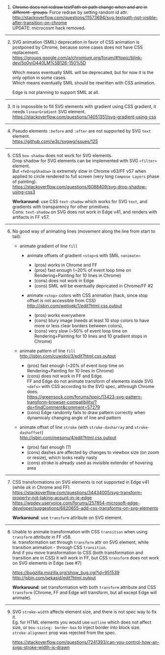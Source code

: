 1. ~~Chrome does not redraw textPath on path change when <text> and <defs> are in different <g>-groups.~~
    Force redraw by setting random id attr.  
    http://stackoverflow.com/questions/11573694/svg-textpath-not-visible-after-transition-on-chrome  
    UPDATE: microcosm hack removed.

---

2. SVG animation (SMIL) deprecation in favor of CSS animation is postponed by Chrome, 
    because some cases does not have CSS replacement.  
    https://groups.google.com/a/chromium.org/forum/#!topic/blink-dev/5o0yiO440LM%5B126-150%5D

    Which means eventually SMIL will be deprecated, but for now it is the only option in some cases.  
    Which means eventually SMIL should be rewritten with CSS animation.  

    Edge is not planning to support SMIL at all.
---

3. It is impossible to fill SVG elements with gradient using CSS gradient,
    it needs `linearGradient` SVG element.  
    https://stackoverflow.com/questions/14051351/svg-gradient-using-css

---

4. Pseudo elements `:before` and `:after` are not supported by SVG `text` element.  
    https://github.com/w3c/svgwg/issues/125

---

5. CSS `box-shadow` does not work for SVG elements.  
    Drop shadow for SVG elements can be implemented with SVG `<filter>` element.  
    But `<feDropShadow>` is extremely slow in Chrome v63/FF v57 when applied to circle rendered to full screen
    (very long `Compose Layers` phase of painting).  
    https://stackoverflow.com/questions/6088409/svg-drop-shadow-using-css3

    **Workaround**: use CSS `text-shadow` which works for SVG `text`, and gradients with transparency for other primitives.  
    Cons: `text-shadow` on SVG does not work in Edge v41, and renders with artifacts in FF v57.

---

6. No good way of animating lines (movement along the line from start to tail):  

    - animate gradient of line `fill`  

        - animate offsets of gradient `<stop>`s with SMIL `<animate>`  
            - (pros) works in Chrome and FF
            - (pros) fast enough (~20% of event loop time on Rendering+Painting for 10 lines in Chrome)
            - (cons) does not work in Edge
            - (cons) SMIL will be eventually depricated in Chrome/FF #2

        - animate `<stop>` colors with CSS animation (hack, since stop offset is not accessible from CSS)  
        http://jsbin.com/wetivek/1/edit?html,css,output  
            - (pros) works everywhere  
            - (cons) blury image (needs at least 10 stop colors to have more or less clear borders between colors),  
            - (cons) very slow (~50% of event loop time on Rendering+Painting for 10 lines and 10 gradient stops in Chrome)   
    - animate pattern of line `fill`  
    http://jsbin.com/cuwidoj/3/edit?html,css,output  
        - (pros) fast enough (~20% of event loop time on Rendering+Painting for 10 lines in Chrome)  
        - (cons) does not work in FF and Edge.  
            FF and Edge do not animate transform of elements inside SVG `<defs>` with CSS according to the SVG spec, althrough Chrome does.    
            https://greensock.com/forums/topic/13423-svg-pattern-transform-browser-compatibility/?do=findComment&comment=57279  
        - (cons) Edge randomly fails to draw pattern correctly when dynamicaly changing angle of line and pattern  

    - animate offset of line `stroke` (with `stroke-dasharray` and `stroke-dashoffset`)  
    http://jsbin.com/mesonu/4/edit?html,css,output  
        - (pros) fast enough (?)  
        - (cons) dashes are affected by changes to viewbox size (on zoom or resize), which looks really nasty  
        - (cons) stroke is already used as invisible extender of hovering area

---

7. CSS transformations on SVG elements is not supported in Edge v41 (while ok in Chrome and FF).  
https://stackoverflow.com/questions/34434005/svg-transform-property-not-taking-acount-in-ie-edge  
https://wpdev.uservoice.com/forums/257854-microsoft-edge-developer/suggestions/6820655-add-css-transforms-on-svg-elements  

    **Workaround**: use `transform` attribute on SVG element.

---

8. Unable to animate transformation with CSS `transition` when using `transform` attribute in FF v58.  
    Ie. transformation set through `transform` attr on SVG element, while transition animation - through CSS `transition`.  
    And if you move transformation to CSS (both transformation and transition are in CSS) it will work in FF, but CSS `transform` does not work on SVG elements in Edge (see #7)

    https://bugzilla.mozilla.org/show_bug.cgi?id=951539
    http://jsbin.com/sekasid/edit?html,output

    **Workaround**: set transformation with both `transform` attribute and CSS `transform` 
    (Chrome, FF and Edge will transform, but all except Edge will animate).

---

9. SVG `stroke-width` affects element size, and there is not spec way to fix it.  
    Eg. for HTML elements you would use `outline` which does not affect size,
    or `box-sizing: border-box` to inject border into block size.  
    `stroke-alignment` prop was rejected from the spec.  

    https://stackoverflow.com/questions/7241393/can-you-control-how-an-svgs-stroke-width-is-drawn